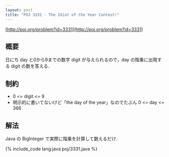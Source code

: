 ```yaml
---
layout: post
title: "POJ 3331 - The Idiot of the Year Contest!"
---
```

[http://poj.org/problem?id=3331](http://poj.org/problem?id=3331)

## 概要
日にち day と0から9までの数字 digit が与えられるので，day の階乗に出現する digit の数を答える．

## 制約
- 0 <= digit <= 9
- 明示的に書いてないけど「the day of the year」なのでたぶん 0 <= day <= 366

## 解法
Java の BigInteger で実際に階乗を計算して数えるだけ．

{% include_code lang:java poj/3331.java %}
